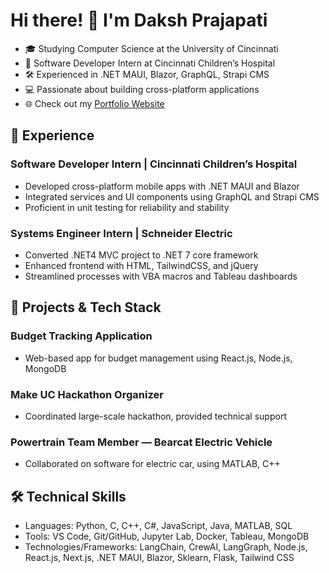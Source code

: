 # Hi there! 👋 I'm Daksh Prajapati

- 🎓 Studying Computer Science at the University of Cincinnati
- 💼 Software Developer Intern at Cincinnati Children’s Hospital
- 🛠️ Experienced in .NET MAUI, Blazor, GraphQL, Strapi CMS
- 💻 Passionate about building cross-platform applications
- 🌐 Check out my [Portfolio Website](https://dakshprajapati.net)

## 🚀 Experience

### Software Developer Intern | Cincinnati Children’s Hospital
- Developed cross-platform mobile apps with .NET MAUI and Blazor
- Integrated services and UI components using GraphQL and Strapi CMS
- Proficient in unit testing for reliability and stability

### Systems Engineer Intern | Schneider Electric
- Converted .NET4 MVC project to .NET 7 core framework
- Enhanced frontend with HTML, TailwindCSS, and jQuery
- Streamlined processes with VBA macros and Tableau dashboards

## 🚧 Projects & Tech Stack

### Budget Tracking Application
- Web-based app for budget management using React.js, Node.js, MongoDB

### Make UC Hackathon Organizer
- Coordinated large-scale hackathon, provided technical support

### Powertrain Team Member — Bearcat Electric Vehicle
- Collaborated on software for electric car, using MATLAB, C++

## 🛠️ Technical Skills
- Languages: Python, C, C++, C#, JavaScript, Java, MATLAB, SQL
- Tools: VS Code, Git/GitHub, Jupyter Lab, Docker, Tableau, MongoDB
- Technologies/Frameworks: LangChain, CrewAI, LangGraph, Node.js, React.js, Next.js, .NET MAUI, Blazor, Sklearn, Flask, Tailwind CSS
